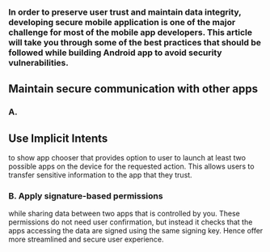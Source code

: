 ### In order to preserve user trust and maintain data integrity, developing secure mobile application is one of the major challenge for most of the mobile app developers. This article will take you through some of the best practices that should be followed while building Android app to avoid security vulnerabilities.

## Maintain secure communication with other apps
### A. 
<h2> Use Implicit Intents</h2> to show app chooser that provides option to user to launch at least two possible apps on the device for the requested action. This allows users to transfer sensitive information to the app that they trust.

### B. Apply signature-based permissions
while sharing data between two apps that is controlled by you. These permissions do not need user confirmation, but instead it checks that the apps accessing the data are signed using the same signing key. Hence offer more streamlined and secure user experience.

<h2><manifest xmlns:android="http://schemas.android.com/apk/res/android"
    package="com.example.myapp">
    <permission android:name="my_custom_permission_name"
                android:protectionLevel="signature" /></h2>

                
